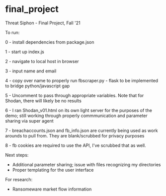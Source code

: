 # final_project
Threat Siphon - Final Project, Fall '21

To run:

0 - install dependencies from package.json

1 - start up index.js

2 - navigate to local host in browser

3 - input name and email

4 - copy over name to properly run fbscraper.py - flask to be implemented to bridge python/javascript gap

5 - Uncomment to pass through appropriate variables. Note that for Shodan, there will likely be no results

6 - I ran Shodan_v01.html on its own light server for the purposes of the demo; still working through properly commmunication and parameter sharing via super agent

7 - breachaccounts.json and fb_info.json are currently being used as work arounds to pull from. They are blank/scrubbed for privacy purposes

8 - fb cookies are required to use the API, I've scrubbed that as well.

Next steps:
- Additional parameter sharing; issue with files recognizing my directories
- Proper templating for the user interface

For research:
- Ransomeware market flow information
